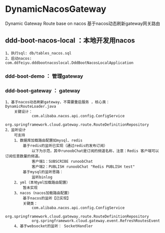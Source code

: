 # DynamicNacosGateway
Dynamic Gateway Route base on nacos 基于nacos动态刷新gateway网关路由

## ddd-boot-nacos-local ：本地开发用nacos
```
1、执行sql: db/tables_nacos.sql
2、启动nacos: com.ddfeiyu.dddbootnacoslocal.DddBootNacosLocalApplication

```

### ddd-boot-demo ： 管理gateway

### ddd-boot-gateway ： gateway
``` 
1、基于nacos动态刷新gateway，不需要重启服务 ，核心类： DynamicRouteLoader.java
    关键设计：  
            com.alibaba.nacos.api.config.ConfigService
            org.springframework.cloud.gateway.route.RouteDefinitionRepository
2、监听设计
    可支持
    1、数据库加载路由配置如mysql、redis
        基于redis的监听已实现（通过redis的发布订阅）
            以下为示范，其中runoobChat是订阅的频道名称，注意：Redis 客户端可以订阅任意数量的频道。
            客户端1：SUBSCRIBE runoobChat
            客户端2：PUBLISH runoobChat "Redis PUBLISH test"
        基于mysql的监听思路：
            监听binlog
    2、yml（本地yml加载路由配置）
        暂未实现
    3、nacos（nacos加载路由配置）
        基于nacos的监听【已实现】
        关键类：
            com.alibaba.nacos.api.config.ConfigService
            org.springframework.cloud.gateway.route.RouteDefinitionRepository
            org.springframework.cloud.gateway.event.RefreshRoutesEvent
    4、基于websocket的监听： SocketHandler
```